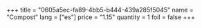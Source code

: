 +++
title = "0605a5ec-fa89-4bb5-b444-439a285f5045"
name = "Compost"
lang = ["es"]
price = "1.15"
quantity = 1
foil = false
+++
